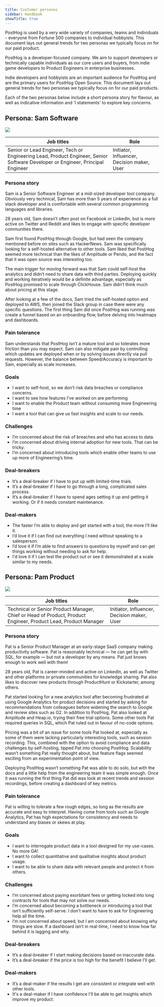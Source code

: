 ```yaml
---
title: Customer personas
sidebar: Handbook
showTitle: true
---
```


PostHog is used by a very wide variety of companies, teams and individuals - everyone from Fortune 500 companies to individual hobbyists. This document lays out general trends for two personas we typically focus on for our paid product. 

PostHog is a developer-focused company. We aim to support developers or technically capable individuals as our core users and buyers, from indie game developers to Product Engineers in enterprise businesses. 

Indie developers and hobbyists are an important audience for PostHog and are the primary users for PostHog Open Source. This document lays out general trends for two personas we typically focus on for our paid products.

Each of the two personas below include a short persona story for flavour, as well as indicative information and 'I statements' to explore key concerns. 

## Persona: Sam Software

![](../../../images/handbook/sam-persona.png)

| **Job titles**                                                                                                                                         | **Role**                                    |
|--------------------------------------------------------------------------------------------------------------------------------------------------------|---------------------------------------------|
| Senior or Lead Engineer, Tech or Engineering Lead, Product Engineer, Senior Software Developer or Engineer, Principal Engineer | Initiator, Influencer, Decision maker, User |

### Persona story
Sam is a Senior Software Engineer at a mid-sized developer tool company. Obviously very technical, Sam has more than 5 years of experience as a full stack developer and is comfortable with several common programming languages and libraries. 

28 years old, Sam doesn’t often post on Facebook or LinkedIn, but is more active on Twitter and Reddit and likes to engage with specific developer communities there. 

Sam first found PostHog through Google, but had seen the company mentioned before on sites such as HackerNews. Sam was specifically looking for a self-hosted alternative to other tools. Sam liked that PostHog seemed more technical than the likes of Amplitude or Pendo, and the fact that it was open source was interesting too. 

The main trigger for moving forward was that Sam could self-host the analytics and didn’t need to share data with third parties. Deploying quickly and working iteratively would be a definite advantage, especially as PostHog promised to scale through ClickHouse. Sam didn’t think much about pricing at this stage. 

After looking at a few of the docs, Sam tried the self-hosted option and deployed to AWS, then joined the Slack group in case there were any specific questions. The first thing Sam did once PostHog was running was create a funnel based on an onboarding flow, before delving into heatmaps and dashboards.
    
### Pain tolerance
Sam understands that PostHog isn’t a mature tool and so tolerates more friction than you may expect. Sam can also mitigate pain by controlling which updates are deployed when or by solving issues directly via pull requests. However, the balance between Speed/Accuracy is important to Sam, especially as scale increases. 

### Goals
- I want to self-host, so we don’t risk data breaches or compliance concerns.
- I want to see how features I’ve worked on are performing
- I want to enable the Product team without consuming more Engineering time
- I want a tool that can give us fast insights and scale to our needs.

### Challenges
- I’m concerned about the risk of breaches and who has access to data.
- I’m concerned about driving internal adoption for new tools. That can be tricky.
- I’m concerned about introducing tools which enable other teams to use up more of Engineering’s time.

### Deal-breakers
- It’s a deal-breaker if I have to put up with limited-time trials.
- It’s a deal-breaker if I have to go through a long, complicated sales process.
- It’s a deal-breaker if I have to spend ages setting it up and getting it working. Or if it needs constant maintenance.

### Deal-makers
- The faster I’m able to deploy and get started with a tool, the more I’ll like it.
- I’d love it if I can find out everything I need without speaking to a salesperson.
- I’d love it if I’m able to find answers to questions by myself and can get things working without needing to ask for help.
- I'd love it if I can test the product out or see it demonstrated at a scale similar to my needs.

## Persona: Pam Product

![](../../../images/handbook/pat-persona.png)

| **Job titles**                                                                                                                                         | **Role**                                    |
|--------------------------------------------------------------------------------------------------------------------------------------------------------|---------------------------------------------|
| Technical or Senior Product Manager, Chief or Head of Product, Product Engineer, Product Lead, Product Manager | Initiator, Influencer, Decision maker, User |

### Persona story
Pat is a Senior Product Manager at an early-stage SaaS company making productivity software. Pat is reasonably technical — he can get by with SQL, for example — but not a developer by any means. Pat just knows enough to work well with them!

28 years old, Pat is career-minded and active on LinkedIn, as well as Twitter and other platforms or private communities for knowledge sharing. Pat also likes to discover new products through ProductHunt or Kickstarter, among others. 

Pat started looking for a new analytics tool after becoming frustrated at using Google Analytics for product decisions and started by asking for recommendations from colleagues before widening the search to Google and review sites such as G2. In addition to PostHog, Pat also looked at Amplitude and Heap.io, trying their free trial options. Some other tools Pat required queries in SQL, which Pat ruled out in favour of no-code options.

Pricing was a bit of an issue for some tools Pat looked at, especially as some of them were lacking particularly interesting tools, such as session recording. This, combined with the option to avoid compliance and data challenges by self-hosting, tipped Pat into choosing PostHog. Scalability wasn’t something Pat really thought about, but feature flags seemed exciting from an experimentation point of view. 

Deploying PostHog wasn’t something Pat was able to do solo, but with the docs and a little help from the engineering team it was simple enough. Once it was running the first thing Pat did was look at recent trends and session recordings, before creating a dashboard of key metrics.
    
### Pain tolerance
Pat is willing to tolerate a few rough edges, so long as the results are accurate and easy to interpret. Having come from tools such as Google Analytics, Pat has high expectations for consistency and needs to understand any biases or skews at play.  

### Goals
- I want to interrogate product data in a tool designed for my use-cases. No more GA!
- I want to collect quantitative and qualitative insights about product usage.
- I want to be able to share data with relevant people and protect it from others. 

### Challenges
- I’m concerned about paying exorbitant fees or getting locked into long contracts for tools that may not solve our needs.
- I’m concerned about becoming a bottleneck or introducing a tool that isn’t sufficiently self-serve. I don’t want to have to ask for Engineering help all the time. 
- I’m not concerned about speed, but I am concerned about knowing why things are slow. If a dashboard isn’t in real-time, I need to know how far behind it is lagging and why.


### Deal-breakers
- It’s a deal-breaker if I start making decisions based on inaccurate data.
- It’s a deal-breaker if the price is too high for the benefit I believe I'll get. 

### Deal-makers
- It’s a deal-maker if the results I get are consistent or integrate well with other tools.
- It's a deal-maker if I have confidence I'll be able to get insights which improve my product.
